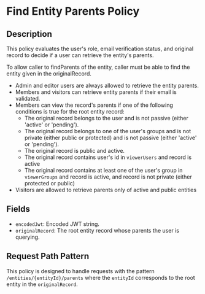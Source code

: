 # Find Entity Parents Policy

## Description

This policy evaluates the user's role, email verification status, and original record to decide if a user can retrieve the entity's parents.

To allow caller to findParents of the entity, caller must be able to find the entity given in the originalRecord.

- Admin and editor users are always allowed to retrieve the entity parents.
- Members and visitors can retrieve entity parents if their email is validated.
- Members can view the record's parents if one of the following conditions is true for the root entity record:
  - The original record belongs to the user and is not passive (either 'active' or 'pending').
  - The original record belongs to one of the user's groups and is not private (either public or protected) and is not passive (either 'active' or 'pending').
  - The original record is public and active.
  - The original record contains user's id in `viewerUsers` and record is active
  - The original record contains at least one of the user's group in `viewerGroups` and record is active, and record is not private (either protected or public)
- Visitors are allowed to retrieve parents only of active and public entities

## Fields

- `encodedJwt`: Encoded JWT string.
- `originalRecord`: The root entity record whose parents the user is querying.

## Request Path Pattern

This policy is designed to handle requests with the pattern `/entities/{entityId}/parents` where the `entityId` corresponds to the root entity in the `originalRecord`.